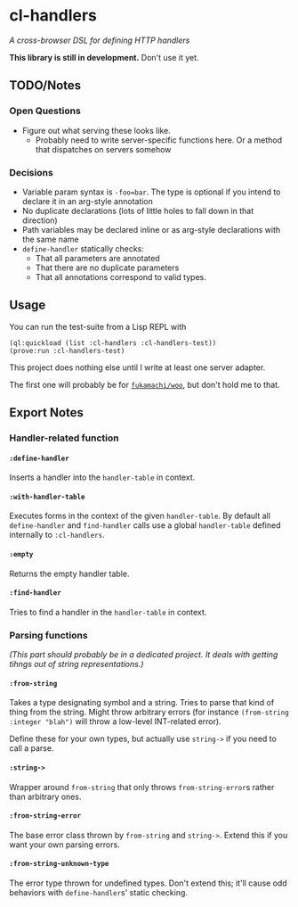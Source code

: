 # cl-handlers

*A cross-browser DSL for defining HTTP handlers*

**This library is still in development.** Don't use it yet.

## TODO/Notes
### Open Questions
- Figure out what serving these looks like.
	- Probably need to write server-specific functions here. Or a method that
	  dispatches on servers somehow

### Decisions
- Variable param syntax is `-foo=bar`. The type is optional if you intend to declare it in an arg-style annotation
- No duplicate declarations (lots of little holes to fall down in that direction)
- Path variables may be declared inline or as arg-style declarations with the same name
- `define-handler` statically checks:
  - That all parameters are annotated
  - That there are no duplicate parameters
  - That all annotations correspond to valid types.

## Usage
You can run the test-suite from a Lisp REPL with

    (ql:quickload (list :cl-handlers :cl-handlers-test))
	(prove:run :cl-handlers-test)

This project does nothing else until I write at least one server adapter.

The first one will probably be for [`fukamachi/woo`](), but don't hold me to that.

## Export Notes

### Handler-related function

#### `:define-handler`

Inserts a handler into the `handler-table` in context.

#### `:with-handler-table`

Executes forms in the context of the given `handler-table`. By default all `define-handler` and `find-handler` calls use a global `handler-table` defined internally to `:cl-handlers`.

#### `:empty`

Returns the empty handler table.

#### `:find-handler`

Tries to find a handler in the `handler-table` in context.

### Parsing functions

*(This part should probably be in a dedicated project. It deals with getting tihngs out of string representations.)*

#### `:from-string`

Takes a type designating symbol and a string. Tries to parse that kind of thing from the string. Might throw arbitrary errors (for instance `(from-string :integer "blah")` will throw a low-level INT-related error).

Define these for your own types, but actually use `string->` if you need to call a parse.

#### `:string->`

Wrapper around `from-string` that only throws `from-string-error`s rather than arbitrary ones.

#### `:from-string-error`

The base error class thrown by `from-string` and `string->`. Extend this if you want your own parsing errors.

#### `:from-string-unknown-type`

The error type thrown for undefined types. Don't extend this; it'll cause odd behaviors with `define-handler`s' static checking.
